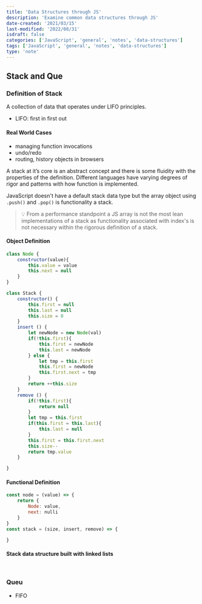 ```yaml
---
title: 'Data Structures through JS'
description: 'Examine common data structures through JS'
date-created: '2021/03/15'
last-modified: '2022/08/31'
isdraft: false
categories: ['JavaScript', 'general', 'notes', 'data-structures']
tags: ['JavaScript', 'general', 'notes', 'data-structures']
type: 'note'
---
```


## Stack and Que

### Definition of Stack 

A collection of data that operates under LIFO principles. 

- LIFO: first in first out 

#### Real World Cases

- managing function invocations 
- undo/redo 
- routing, history objects in browsers


A stack at it’s core is  an abstract concept and there is some fluidity with the properties of the definition. Different languages have varying degrees of rigor and patterns with how function is implemented. 


 JavaScript doesn't have a default stack data type but the array object using `.push()` and `.pop()` is functionality a stack. 

> 💡 From a performance standpoint a JS array is not the most lean implementations of a stack as functionality associated with index's is not necessary within the rigorous definition of a stack.

#### Object Definition

```js
class Node {
    constructor(value){
        this.value = value
        this.next = null
    }
}

class Stack {
    constructor() {
        this.first = null
        this.last = null
        this.size = 0
    }
    insert () {
        let newNode = new Node(val)
        if(!this.first){
            this.first = newNode
            this.last = newNode
        } else {
            let tmp = this.first
            this.first = newNode
            this.first.next = tmp
        }
        return ++this.size
    }
    remove () {
        if(!this.first){
            return null
        }
        let tmp = this.first
        if(this.first = this.last){
            this.last = null
        }
        this.first = this.first.next
        this.size--
        return tmp.value
    }

}

```

#### Functional Definition 

```js
const node = (value) => {
    return {
        Node: value, 
        next: nulli
    }
}
const stack = (size, insert, remove) => {

}
```

#### Stack data structure built with linked lists

```js
 
```

### Queu

- FIFO
